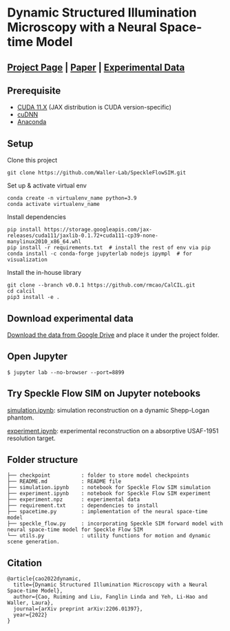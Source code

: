 # Dynamic Structured Illumination Microscopy with a Neural Space-time Model

## [Project Page](https://rmcao.net/project/speckleflowsim/) | [Paper](https://arxiv.org/abs/2206.01397) | [Experimental Data](https://drive.google.com/file/d/19iE_iUenZdXmnuAIX6lodqG-NRBrf-p4/view?usp=sharing)

## Prerequisite
- [CUDA 11.X](https://docs.nvidia.com/cuda/cuda-installation-guide-linux/index.html) (JAX distribution is CUDA version-specific)
- [cuDNN](https://docs.nvidia.com/deeplearning/cudnn/install-guide/index.html)
- [Anaconda](https://www.anaconda.com/products/individual)

## Setup
Clone this project

```
git clone https://github.com/Waller-Lab/SpeckleFlowSIM.git
```

Set up & activate virtual env
```
conda create -n virtualenv_name python=3.9
conda activate virtualenv_name
```

Install dependencies
```
pip install https://storage.googleapis.com/jax-releases/cuda111/jaxlib-0.1.72+cuda111-cp39-none-manylinux2010_x86_64.whl
pip install -r requirements.txt  # install the rest of env via pip
conda install -c conda-forge jupyterlab nodejs ipympl  # for visualization
```
Install the in-house library
```
git clone --branch v0.0.1 https://github.com/rmcao/CalCIL.git
cd calcil
pip3 install -e .
```

## Download experimental data
[Download the data from Google Drive](https://drive.google.com/file/d/19iE_iUenZdXmnuAIX6lodqG-NRBrf-p4/view?usp=sharing) and place it under the project folder.


## Open Jupyter
```
$ jupyter lab --no-browser --port=8899
```

## Try Speckle Flow SIM on Jupyter notebooks 
[simulation.ipynb](https://github.com/rmcao/SpeckleFlowSIM/blob/main/simulation.ipynb): simulation reconstruction on a dynamic Shepp-Logan phantom.

[experiment.ipynb](https://github.com/rmcao/SpeckleFlowSIM/blob/main/experiment.ipynb): experimental reconstruction on a absorptive USAF-1951 resolution target.


## Folder structure
```
├── checkpoint          : folder to store model checkpoints
├── README.md           : README file
├── simulation.ipynb    : notebook for Speckle Flow SIM simulation
├── experiment.ipynb    : notebook for Speckle Flow SIM experiment
├── experiment.npz      : experimental data
├── requirement.txt     : dependencies to install
├── spacetime.py        : implementation of the neural space-time model
├── speckle_flow.py     : incorporating Speckle SIM forward model with neural space-time model for Speckle Flow SIM
└── utils.py            : utility functions for motion and dynamic scene generation.
```

## Citation
```
@article{cao2022dynamic,
  title={Dynamic Structured Illumination Microscopy with a Neural Space-time Model},
  author={Cao, Ruiming and Liu, Fanglin Linda and Yeh, Li-Hao and Waller, Laura},
  journal={arXiv preprint arXiv:2206.01397},
  year={2022}
}
```
